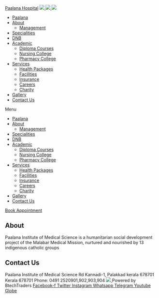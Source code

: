 [Paalana Hospital](https://paalana.in/blogs/<https:/paalana.in> "Paalana Hospital")
[ ![](https://paalana.in/wp-content/uploads/2022/08/Untitled-2.png) ](https://paalana.in/blogs/<https:/paalana.in/>)
[ ![](https://paalana.in/wp-content/uploads/2024/09/Group-883-1024x295.png) ](https://paalana.in/blogs/<https:/paalana.in/>)
![](https://paalana.in/wp-content/uploads/2024/09/164073682_3625173097592065_7499118900655108432_n-1-1.jpg)
  * [Paalana](https://paalana.in/blogs/<https:/paalana.in/>)
  * [About](https://paalana.in/blogs/<https:/paalana.in/about/>)
    * [Management](https://paalana.in/blogs/<https:/paalana.in/management/>)
  * [Specialities](https://paalana.in/blogs/<https:/paalana.in/specialities/>)
  * [DNB](https://paalana.in/blogs/<https:/paalana.in/diplomate-national-board-dnb/>)
  * [Academic](https://paalana.in/blogs/<#>)
    * [Diploma Courses](https://paalana.in/blogs/<https:/paalana.in/academic/>)
    * [Nursing College](https://paalana.in/blogs/<https:/sanjocollegeofnursing.org/>)
    * [Pharmacy College](https://paalana.in/blogs/<http:/www.sanjocps.com/>)
  * [Services](https://paalana.in/blogs/<#>)
    * [Health Packages](https://paalana.in/blogs/<https:/paalana.in/health-packages/>)
    * [Facilities](https://paalana.in/blogs/<https:/paalana.in/facilities/>)
    * [Insurance](https://paalana.in/blogs/<https:/paalana.in/insurance/>)
    * [Careers](https://paalana.in/blogs/<https:/paalana.in/careers/>)
    * [Charity](https://paalana.in/blogs/<https:/paalana.in/charity/>)
  * [Gallery](https://paalana.in/blogs/<https:/paalana.in/our-gallery/>)
  * [Contact Us](https://paalana.in/blogs/<https:/paalana.in/contact-us/>)


Menu
  * [Paalana](https://paalana.in/blogs/<https:/paalana.in/>)
  * [About](https://paalana.in/blogs/<https:/paalana.in/about/>)
    * [Management](https://paalana.in/blogs/<https:/paalana.in/management/>)
  * [Specialities](https://paalana.in/blogs/<https:/paalana.in/specialities/>)
  * [DNB](https://paalana.in/blogs/<https:/paalana.in/diplomate-national-board-dnb/>)
  * [Academic](https://paalana.in/blogs/<#>)
    * [Diploma Courses](https://paalana.in/blogs/<https:/paalana.in/academic/>)
    * [Nursing College](https://paalana.in/blogs/<https:/sanjocollegeofnursing.org/>)
    * [Pharmacy College](https://paalana.in/blogs/<http:/www.sanjocps.com/>)
  * [Services](https://paalana.in/blogs/<#>)
    * [Health Packages](https://paalana.in/blogs/<https:/paalana.in/health-packages/>)
    * [Facilities](https://paalana.in/blogs/<https:/paalana.in/facilities/>)
    * [Insurance](https://paalana.in/blogs/<https:/paalana.in/insurance/>)
    * [Careers](https://paalana.in/blogs/<https:/paalana.in/careers/>)
    * [Charity](https://paalana.in/blogs/<https:/paalana.in/charity/>)
  * [Gallery](https://paalana.in/blogs/<https:/paalana.in/our-gallery/>)
  * [Contact Us](https://paalana.in/blogs/<https:/paalana.in/contact-us/>)


[ Book Appointment ](https://paalana.in/blogs/<https:/bit.ly/pmchysan>)
## About
Paalana Institute of Medical Science is a humanitarian social development project of the Malabar Medical Mission, nurtured and nourished by 13 indigenous catholic groups 
## Contact Us
Paalana Institute of Medical Science Rd
Kannadi-1, Palakkad kerala 678701
Kerala 678701
Phone: 0491 2520901,902,903,904
[ ](https://paalana.in/blogs/<https:/www.facebook.com/paalana.pims>) [ ](https://paalana.in/blogs/<https:/www.instagram.com/paalana_hospital/>) [ ](https://paalana.in/blogs/<https:/www.youtube.com/@paalanainstituteofmedicals9226>)
[ ![](https://paalana.in/wp-content/uploads/2024/09/Group-884.png) ](https://paalana.in/blogs/<https:/paalana.in/>)
Powered by BtechTraders
[ Facebook-f ](https://paalana.in/blogs/<https:/www.facebook.com/btechtraderspage/>) [ Twitter ](https://paalana.in/blogs/<https:/twitter.com/BtechTraders>) [ Instagram ](https://paalana.in/blogs/<https:/www.instagram.com/btech_traders/>) [ Whatsapp ](https://paalana.in/blogs/<https:wa.me/+919447090274>) [ Telegram ](https://paalana.in/blogs/<https:/t.me/stockexTrading>) [ Youtube ](https://paalana.in/blogs/<https:/www.youtube.com/c/Btechtraders>) [ Globe ](https://paalana.in/blogs/<https:/btechtraders.com/>)
